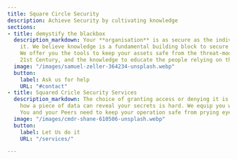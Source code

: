 ```yaml
---
title: Square Circle Security
description: Achieve Security by cultivating knowledge
sections:
- title: demystify the blackbox
  description_markdown: Your **organisation** is as secure as the individuals forming
    it. We believe knowledge is a fundamental building block to secure flows of information.
    We offer you the tools to keep your assets safe from the threat-models of the
    21st Century, and the knowledge to educate the people relying on these assets.
  image: "/images/samuel-zeller-364234-unsplash.webp"
  button:
    label: Ask us for help
    URL: "#contact"
- title: Squared Cricle Security Services
  description_markdown: The choice of granting access or denying it is easy, understanding
    how a piece of data can reveal your secrets is hard. We equip you with the insights
    You and your Peers need to keep your operation safe from prying eyes.
  image: "/images/cmdr-shane-610506-unsplash.webp"
  button:
    label: Let Us do it
    URL: "/services/"

---
```

